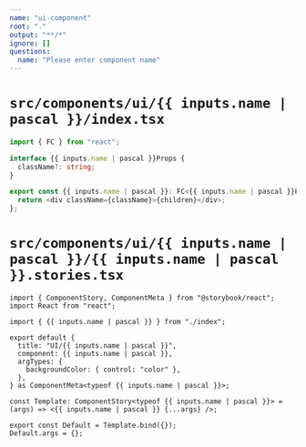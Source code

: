 ```yaml
---
name: "ui-component"
root: "."
output: "**/*"
ignore: []
questions:
  name: "Please enter component name"
---
```


# `src/components/ui/{{ inputs.name | pascal }}/index.tsx`

```ts
import { FC } from "react";

interface {{ inputs.name | pascal }}Props {
  className?: string;
}

export const {{ inputs.name | pascal }}: FC<{{ inputs.name | pascal }}Props> = ({ children, className }) => {
  return <div className={className}>{children}</div>;
};

```

# `src/components/ui/{{ inputs.name | pascal }}/{{ inputs.name | pascal }}.stories.tsx`

```tsx
import { ComponentStory, ComponentMeta } from "@storybook/react";
import React from "react";

import { {{ inputs.name | pascal }} } from "./index";

export default {
  title: "UI/{{ inputs.name | pascal }}",
  component: {{ inputs.name | pascal }},
  argTypes: {
    backgroundColor: { control: "color" },
  },
} as ComponentMeta<typeof {{ inputs.name | pascal }}>;

const Template: ComponentStory<typeof {{ inputs.name | pascal }}> = (args) => <{{ inputs.name | pascal }} {...args} />;

export const Default = Template.bind({});
Default.args = {};
```
